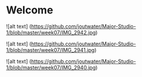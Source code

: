 # Welcome

![alt text] (https://github.com/joutwater/Major-Studio-1/blob/master/week07/IMG_2942.jpg)

![alt text] (https://github.com/joutwater/Major-Studio-1/blob/master/week07/IMG_2941.jpg)

![alt text] (https://github.com/joutwater/Major-Studio-1/blob/master/week07/IMG_2940.jpg)
